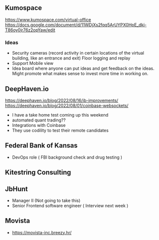 ## Kumospace

https://www.kumospace.com/virtual-office
https://docs.google.com/document/d/11WDjXs2fqq5ArUYPX0HpE_dki-T86oy0jr76z2opYaw/edit

### Ideas
- Security cameras (record activity in certain locations of the virtual building, like an entrance and exit)
  Floor logging and replay
- Support Mobile view
- Idea board where anyone can put ideas and get feedback on the ideas.  Might promote what makes sense to invest more time in working on.

## DeepHaven.io

https://deephaven.io/blog/2022/08/16/ib-improvements/
https://deephaven.io/blog/2022/08/01/coinbase-websockets/

- I have a take home test coming up this weekend
- automated quant trading??
- Integrations with Coinbase
- They use codility to test their remote candidates

## Federal Bank of Kansas

- DevOps role ( FBI background check and drug testing )

## Kitestring Consulting

## JbHunt

- Manager II (Not going to take this)
- Senior Frontend software engineer ( Interview next week )

## Movista
- https://movista-inc.breezy.hr/
